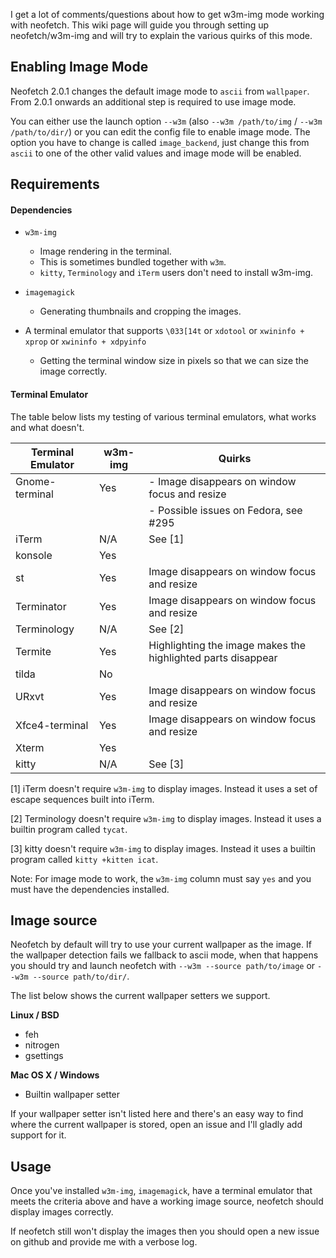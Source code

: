I get a lot of comments/questions about how to get w3m-img mode working with
neofetch. This wiki page will guide you through setting up neofetch/w3m-img and
will try to explain the various quirks of this mode.

## Enabling Image Mode

Neofetch 2.0.1 changes the default image mode to `ascii` from `wallpaper`. From 2.0.1 onwards an additional step is required to use image mode.

You can either use the launch option `--w3m` (also `--w3m /path/to/img` / `--w3m /path/to/dir/`) or you can edit the config file to enable image mode. The option you have to change is called `image_backend`, just change this from `ascii` to one of the other valid values and image mode will be enabled.

## Requirements


#### Dependencies

- `w3m-img`
    - Image rendering in the terminal.
    - This is sometimes bundled together with `w3m`.
    - `kitty`, `Terminology` and `iTerm` users don't need to install w3m-img.

- `imagemagick`
    - Generating thumbnails and cropping the images.

- A terminal emulator that supports `\033[14t` or `xdotool` or
`xwininfo + xprop` or `xwininfo + xdpyinfo`
    - Getting the terminal window size in pixels so that we can size the image correctly.

#### Terminal Emulator

The table below lists my testing of various terminal emulators, what works and
what doesn't.

| Terminal Emulator | w3m-img | Quirks |
| ----------------- | ------- | ------ |
| Gnome-terminal    | Yes     | - Image disappears on window focus and resize
|                   |         | - Possible issues on Fedora, see #295
| iTerm             | N/A     | See \[1\] |
| konsole           | Yes     |
| st                | Yes     | Image disappears on window focus and resize |
| Terminator        | Yes     | Image disappears on window focus and resize |
| Terminology       | N/A     | See \[2\] |
| Termite           | Yes     | Highlighting the image makes the highlighted parts disappear |
| tilda             | No      |
| URxvt             | Yes     | Image disappears on window focus and resize |
| Xfce4-terminal    | Yes     | Image disappears on window focus and resize
| Xterm             | Yes     |
| kitty             | N/A     | See \[3\] |


\[1\] iTerm doesn't require `w3m-img` to display images. Instead it uses a
set of escape sequences built into iTerm.

\[2\] Terminology doesn't require `w3m-img` to display images. Instead it uses
a builtin program called `tycat`.

\[3\] kitty doesn't require `w3m-img` to display images. Instead it uses
a builtin program called `kitty +kitten icat`.

Note: For image mode to work, the `w3m-img` column must say `yes` and you must have
the dependencies installed.

## Image source

Neofetch by default will try to use your current wallpaper as the image. If the
wallpaper detection fails we fallback to ascii mode, when that happens you should
try and launch neofetch with `--w3m --source path/to/image` or `--w3m --source path/to/dir/`.

The list below shows the current wallpaper setters we support.

**Linux / BSD**

- feh
- nitrogen
- gsettings

**Mac OS X / Windows**

- Builtin wallpaper setter

If your wallpaper setter isn't listed here and there's an easy way to find where
the current wallpaper is stored, open an issue and I'll gladly add support for
it.

## Usage

Once you've installed `w3m-img`, `imagemagick`, have a terminal emulator that
meets the criteria above and have a working image source, neofetch should
display images correctly.

If neofetch still won't display the images then you should open a new issue on
github and provide me with a verbose log.

